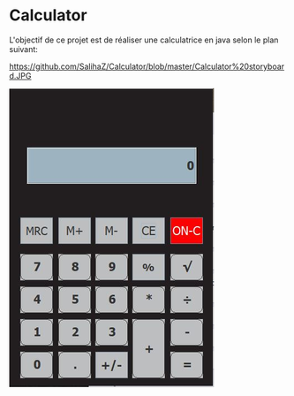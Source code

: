 # Calculator

L'objectif de ce projet est de réaliser une calculatrice en java selon le plan suivant:

https://github.com/SalihaZ/Calculator/blob/master/Calculator%20storyboard.JPG

![alt tag](https://github.com/SalihaZ/Calculator/blob/master/Calculator.JPG)
